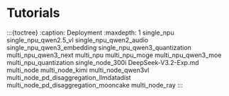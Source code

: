 # Tutorials

:::{toctree}
:caption: Deployment
:maxdepth: 1
single_npu
single_npu_qwen2.5_vl
single_npu_qwen2_audio
single_npu_qwen3_embedding
single_npu_qwen3_quantization
multi_npu_qwen3_next
multi_npu
multi_npu_moge
multi_npu_qwen3_moe
multi_npu_quantization
single_node_300i
DeepSeek-V3.2-Exp.md
multi_node
multi_node_kimi
multi_node_qwen3vl
multi_node_pd_disaggregation_llmdatadist
multi_node_pd_disaggregation_mooncake
multi_node_ray
:::
